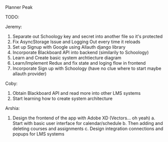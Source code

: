 Planner Peak

TODO:

Jeremy:
1. Separate out Schoology key and secret into another file so it's protected
2. Fix AsyncStorage Issue and Logging Out every time it reloads
3. Set up Signup with Google using Allauth django library 
4. Incorporate Blackboard API into backend (similarily to Schoology)
6. Learn and Create basic system archtiecture diagram
7. Learn/Implement Redux and fix state and loging flow in frontend
8. Incorporate Sign up with Schoology (have no clue where to start maybe allauth provider)

Coby: 
1. Obtain Blackboard API and read more into other LMS systems
2. Start learning how to create system architecture

Arshia:
1. Design the frontend of the app with Adobe XD (Vectors... oh yeah)
    a. Start with basic user interface for calendar/schedule
    b. Then adding and deleting courses and assignments
    c. Design integration connections and popups for LMS systems

 
